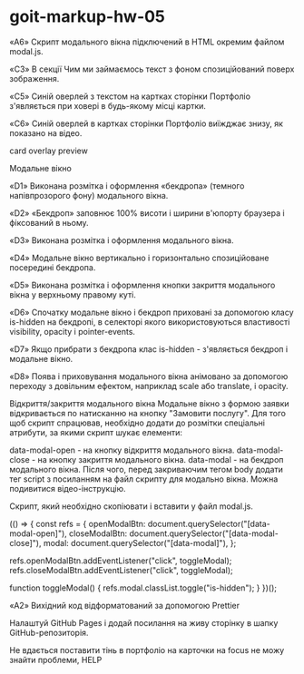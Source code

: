 # goit-markup-hw-05



«A6» Скрипт модального вікна підключений в HTML окремим файлом modal.js.


«C3» В секції Чим ми займаємось текст з фоном спозиційований поверх зображення.


«C5» Синій оверлей з текстом на картках сторінки Портфоліо з'являється при ховері в будь-якому місці картки.

«C6» Синій оверлей в картках сторінки Портфоліо виїжджає знизу, як показано на відео.

card overlay preview




Модальне вікно



«D1» Виконана розмітка і оформлення «бекдропа» (темного напівпрозорого фону) модального вікна.

«D2» «Бекдроп» заповнює 100% висоти і ширини в'юпорту браузера і фіксований в ньому.

«D3» Виконана розмітка і оформлення модального вікна.

«D4» Модальне вікно вертикально і горизонтально спозиційоване посередині бекдропа.

«D5» Виконана розмітка і оформлення кнопки закриття модального вікна у верхньому правому куті.

«D6» Спочатку модальне вікно і бекдроп приховані за допомогою класу is-hidden на бекдропі, в селекторі якого використовуються властивості visibility, opacity і pointer-events.

«D7» Якщо прибрати з бекдропа клас is-hidden - з'являється бекдроп і модальне вікно.

«D8» Поява і приховування модального вікна анімовано за допомогою переходу з довільним ефектом, наприклад scale або translate, і opacity.

Відкриття/закриття модального вікна
Модальне вікно з формою заявки відкривається по натисканню на кнопку "Замовити послугу". Для того щоб скрипт спрацював, необхідно додати до розмітки спеціальні атрибути, за якими скрипт шукає елементи:

data-modal-open - на кнопку відкриття модального вікна.
data-modal-close - на кнопку закриття модального вікна.
data-modal - на бекдроп модального вікна.
Після чого, перед закриваючим тегом body додати тег script з посиланням на файл скрипту для модально вікна. Можна подивитися відео-інструкцію.

<body>
  <!-- Вся твоя розмітка, включно з розміткою модалки -->

  <!-- Ставимо перед закриваючим тегом body -->
  <script src="./js/modal.js"></script>
</body>

Скрипт, який необхідно скопіювати і вставити у файл modal.js.

(() => {
  const refs = {
    openModalBtn: document.querySelector("[data-modal-open]"),
    closeModalBtn: document.querySelector("[data-modal-close]"),
    modal: document.querySelector("[data-modal]"),
  };

  refs.openModalBtn.addEventListener("click", toggleModal);
  refs.closeModalBtn.addEventListener("click", toggleModal);

  function toggleModal() {
    refs.modal.classList.toggle("is-hidden");
  }
})();




«A2» Вихідний код відформатований за допомогою Prettier



Налаштуй GitHub Pages і додай посилання на живу сторінку в шапку GitHub-репозиторія.

Не вдається поставити тінь в портфоліо на карточки на focus не можу знайти проблеми, HELP